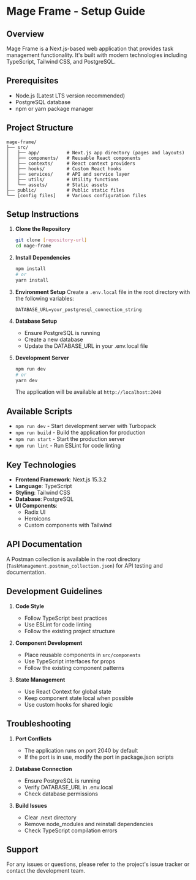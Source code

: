 # Mage Frame - Setup Guide

## Overview
Mage Frame is a Next.js-based web application that provides task management functionality. It's built with modern technologies including TypeScript, Tailwind CSS, and PostgreSQL.

## Prerequisites
- Node.js (Latest LTS version recommended)
- PostgreSQL database
- npm or yarn package manager

## Project Structure
```
mage-frame/
├── src/
│   ├── app/          # Next.js app directory (pages and layouts)
│   ├── components/   # Reusable React components
│   ├── contexts/     # React context providers
│   ├── hooks/        # Custom React hooks
│   ├── services/     # API and service layer
│   ├── utils/        # Utility functions
│   └── assets/       # Static assets
├── public/           # Public static files
└── [config files]    # Various configuration files
```

## Setup Instructions

1. **Clone the Repository**
   ```bash
   git clone [repository-url]
   cd mage-frame
   ```

2. **Install Dependencies**
   ```bash
   npm install
   # or
   yarn install
   ```

3. **Environment Setup**
   Create a `.env.local` file in the root directory with the following variables:
   ```
   DATABASE_URL=your_postgresql_connection_string
   ```

4. **Database Setup**
   - Ensure PostgreSQL is running
   - Create a new database
   - Update the DATABASE_URL in your .env.local file

5. **Development Server**
   ```bash
   npm run dev
   # or
   yarn dev
   ```
   The application will be available at `http://localhost:2040`

## Available Scripts

- `npm run dev` - Start development server with Turbopack
- `npm run build` - Build the application for production
- `npm run start` - Start the production server
- `npm run lint` - Run ESLint for code linting

## Key Technologies

- **Frontend Framework**: Next.js 15.3.2
- **Language**: TypeScript
- **Styling**: Tailwind CSS
- **Database**: PostgreSQL
- **UI Components**: 
  - Radix UI
  - Heroicons
  - Custom components with Tailwind

## API Documentation
A Postman collection is available in the root directory (`TaskManagement.postman_collection.json`) for API testing and documentation.

## Development Guidelines

1. **Code Style**
   - Follow TypeScript best practices
   - Use ESLint for code linting
   - Follow the existing project structure

2. **Component Development**
   - Place reusable components in `src/components`
   - Use TypeScript interfaces for props
   - Follow the existing component patterns

3. **State Management**
   - Use React Context for global state
   - Keep component state local when possible
   - Use custom hooks for shared logic

## Troubleshooting

1. **Port Conflicts**
   - The application runs on port 2040 by default
   - If the port is in use, modify the port in package.json scripts

2. **Database Connection**
   - Ensure PostgreSQL is running
   - Verify DATABASE_URL in .env.local
   - Check database permissions

3. **Build Issues**
   - Clear .next directory
   - Remove node_modules and reinstall dependencies
   - Check TypeScript compilation errors

## Support
For any issues or questions, please refer to the project's issue tracker or contact the development team. 